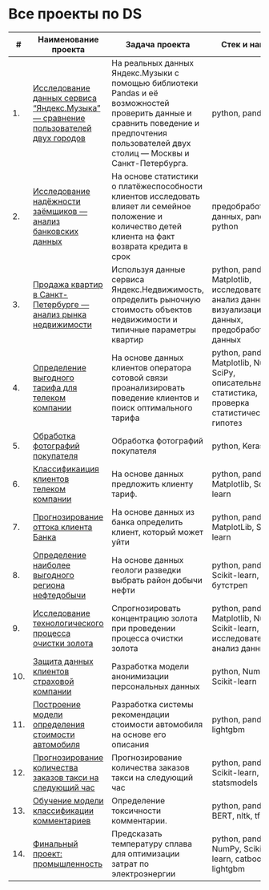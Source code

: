 # Все проекты по DS

| #    | Наименование проекта                | Задача проекта                                                     | Стек и навыки                                                       |
| ---- | ------------------------------------------------------------ | ------------------------------------------------------------ | ------------------------------------------------------------ |
| 1.   | [Исследование данных сервиса “Яндекс.Музыка” — сравнение пользователей двух городов](https://github.com/madisdead/DS-projects/tree/main/yandex-music) | На реальных данных Яндекс.Музыки c помощью библиотеки Pandas и её возможностей проверить данные и сравнить поведение и предпочтения пользователей двух столиц — Москвы и Санкт-Петербурга. | python, pandas       |
| 2.   | [Исследование надёжности заёмщиков — анализ банковских данных](https://github.com/madisdead/DS-projects/tree/main/borrower-analysis) | На основе статистики о платёжеспособности клиентов исследовать влияет ли семейное положение и количество детей клиента на факт возврата кредита в срок | предобработка данных, pandas, python |
| 3.   | [Продажа квартир в Санкт-Петербурге — анализ рынка недвижимости](https://github.com/madisdead/DS-projects/tree/main/apartments-for-sale) | Используя данные сервиса Яндекс.Недвижимость, определить рыночную стоимость объектов недвижимости и типичные параметры квартир          | python, pandas, Matplotlib, исследовательский анализ данных, визуализация данных, предобработка данных |
| 4.   | [Определение выгодного тарифа для телеком компании](https://github.com/madisdead/DS-projects/tree/main/tariff-determination) |  На основе данных клиентов оператора сотовой связи проанализировать поведение клиентов и поиск оптимального тарифа         | python, pandas, Matplotlib, Numpy, SciPy, описательная статистика, проверка статистических гипотез |
| 5.   | [Обработка фотографий покупателя](https://github.com/madisdead/DS-projects/tree/main/photo-processing) |  Обработка фотографий покупателя         | python, Keras |
| 6.   | [Классификаиция клиентов телеком компании](https://github.com/madisdead/DS-projects/tree/main/classification-of-telecom-clients) |  На основе данных предложить клиенту тариф.         | python, pandas, Matplotlib, Scikit-learn |
| 7.   | [Прогнозирование оттока клиента Банка](https://github.com/madisdead/DS-projects/tree/main/customer-churn) |  На основе данных из банка определить клиент, который может уйти         | python, pandas, MatplotLib, Scikit-learn |
| 8.   | [Определение наиболее выгодного региона нефтедобычи](https://github.com/madisdead/DS-projects/tree/main/oil-production) | На основе данных геологи разведки выбрать район добычи нефти          | python, pandas, Scikit-learn, бутстреп |
| 9.   | [Исследование технологического процесса очистки золота](https://github.com/madisdead/DS-projects/tree/main/gold-recovery) | Спрогнозировать концентрацию золота при проведении процесса очистки золота          | python, pandas, Matplotlib, NumPy, Scikit-learn, исследовательский анализ данных |
| 10.   | [Защита данных клиентов страховой компании](https://github.com/madisdead/DS-projects/tree/main/data-protection) |  Разработка модели анонимизации персональных данных         | python, NumPy, Scikit-learn |
| 11.   | [Построение модели определения стоимости автомобиля](https://github.com/madisdead/DS-projects/tree/main/car-price) |  Разработка системы рекомендации стоимости автомобиля на основе его описания         | python, pandas, lightgbm |
| 12.   | [Прогнозирование количества заказов такси на следующий час](https://github.com/madisdead/DS-projects/tree/main/taxi) | Прогнозирование количества заказов такси на следующий час          | python, pandas, Scikit-learn, statsmodels |
| 13.   | [Обучение модели классификации комментариев](https://github.com/madisdead/DS-projects/tree/main/text-analysis) | Определение токсичности комментарии.          | python, pandas, BERT, nltk, tf-idf |
| 14.   | [Финальный проект: промышленность](https://github.com/madisdead/DS-projects/tree/main/final-project) |  Предсказать температуру сплава для оптимизации затрат по электроэнергии         | python, pandas, NumPy, Scikit-learn, catboost, lightgbm |
